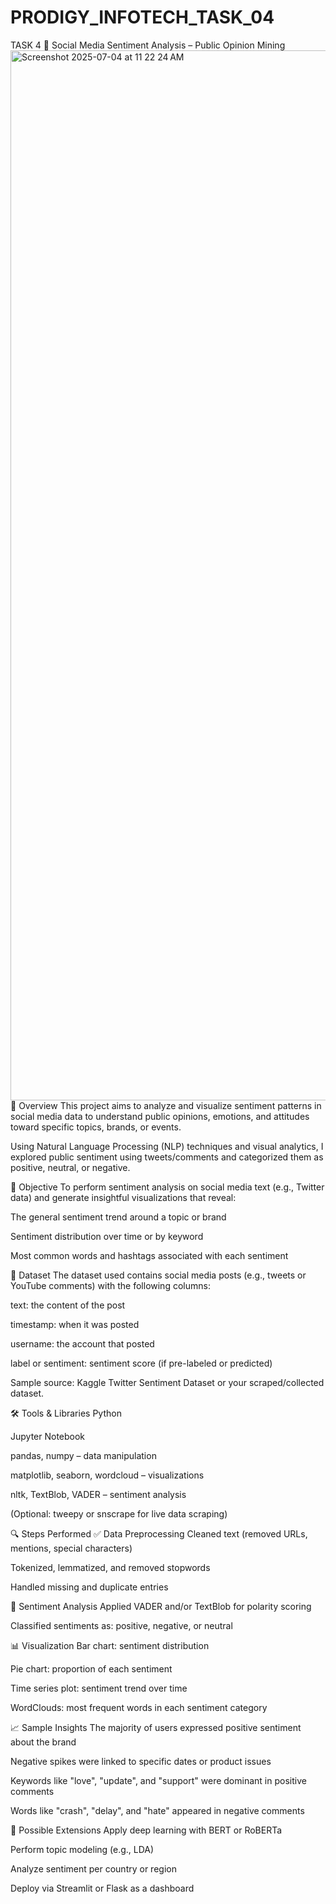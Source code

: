 # PRODIGY_INFOTECH_TASK_04
TASK 4
💬 Social Media Sentiment Analysis – Public Opinion Mining
<img width="1680" alt="Screenshot 2025-07-04 at 11 22 24 AM" src="https://github.com/user-attachments/assets/fbcab8c1-ee43-4c94-9555-910ae4da49c2" />
📌 Overview
This project aims to analyze and visualize sentiment patterns in social media data to understand public opinions, emotions, and attitudes toward specific topics, brands, or events.

Using Natural Language Processing (NLP) techniques and visual analytics, I explored public sentiment using tweets/comments and categorized them as positive, neutral, or negative.

🎯 Objective
To perform sentiment analysis on social media text (e.g., Twitter data) and generate insightful visualizations that reveal:

The general sentiment trend around a topic or brand

Sentiment distribution over time or by keyword

Most common words and hashtags associated with each sentiment

📁 Dataset
The dataset used contains social media posts (e.g., tweets or YouTube comments) with the following columns:

text: the content of the post

timestamp: when it was posted

username: the account that posted

label or sentiment: sentiment score (if pre-labeled or predicted)

Sample source: Kaggle Twitter Sentiment Dataset or your scraped/collected dataset.

🛠️ Tools & Libraries
Python

Jupyter Notebook

pandas, numpy – data manipulation

matplotlib, seaborn, wordcloud – visualizations

nltk, TextBlob, VADER – sentiment analysis

(Optional: tweepy or snscrape for live data scraping)

🔍 Steps Performed
✅ Data Preprocessing
Cleaned text (removed URLs, mentions, special characters)

Tokenized, lemmatized, and removed stopwords

Handled missing and duplicate entries

🧠 Sentiment Analysis
Applied VADER and/or TextBlob for polarity scoring

Classified sentiments as: positive, negative, or neutral

📊 Visualization
Bar chart: sentiment distribution

Pie chart: proportion of each sentiment

Time series plot: sentiment trend over time

WordClouds: most frequent words in each sentiment category

📈 Sample Insights
The majority of users expressed positive sentiment about the brand

Negative spikes were linked to specific dates or product issues

Keywords like "love", "update", and "support" were dominant in positive comments

Words like "crash", "delay", and "hate" appeared in negative comments

🧪 Possible Extensions
Apply deep learning with BERT or RoBERTa

Perform topic modeling (e.g., LDA)

Analyze sentiment per country or region

Deploy via Streamlit or Flask as a dashboard
